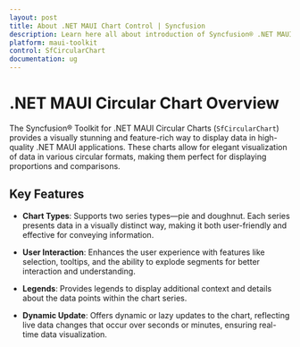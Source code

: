 ```yaml
---
layout: post
title: About .NET MAUI Chart Control | Syncfusion
description: Learn here all about introduction of Syncfusion® .NET MAUI Chart(SfCircularChart) control with key features and more.
platform: maui-toolkit
control: SfCircularChart
documentation: ug
---
```


# .NET MAUI Circular Chart Overview

The Syncfusion® Toolkit for .NET MAUI Circular Charts (`SfCircularChart`) provides a visually stunning and feature-rich way to display data in high-quality .NET MAUI applications. These charts allow for elegant visualization of data in various circular formats, making them perfect for displaying proportions and comparisons.

## Key Features

* **Chart Types**: Supports two series types—pie and doughnut. Each series presents data in a visually distinct way, making it both user-friendly and effective for conveying information.

* **User Interaction**: Enhances the user experience with features like selection, tooltips, and the ability to explode segments for better interaction and understanding.

* **Legends**: Provides legends to display additional context and details about the data points within the chart series.

* **Dynamic Update**: Offers dynamic or lazy updates to the chart, reflecting live data changes that occur over seconds or minutes, ensuring real-time data visualization.